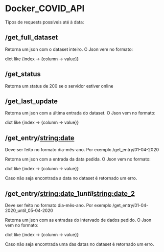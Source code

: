 # Docker_COVID_API

Tipos de requests possíveis até à data:

## /get_full_dataset

Retorna um json com o dataset inteiro. O Json vem no formato:

dict like {index -> {column -> value}}

## /get_status

Retorna um status de 200 se o servidor estiver online

## /get_last_update

Retorna um json com a última entrada do dataset. O Json vem no formato:

dict like {index -> {column -> value}}

## /get_entry/<string:date>

Deve ser feito no formato dia-mês-ano. Por exemplo /get_entry/01-04-2020

Retorna um json com a entrada da data pedida. O Json vem no formato:

dict like {index -> {column -> value}}

Caso não seja encontrada a data no dataset é retornado um erro.

## /get_entry/<string:date_1>_until_<string:date_2>

Deve ser feito no formato dia-mês-ano. Por exemplo /get_entry/01-04-2020_until_05-04-2020

Retorna um json com as entradas do intervado de dados pedido. O Json vem no formato:

dict like {index -> {column -> value}}

Caso não seja encontrada uma das datas no dataset é retornado um erro.
